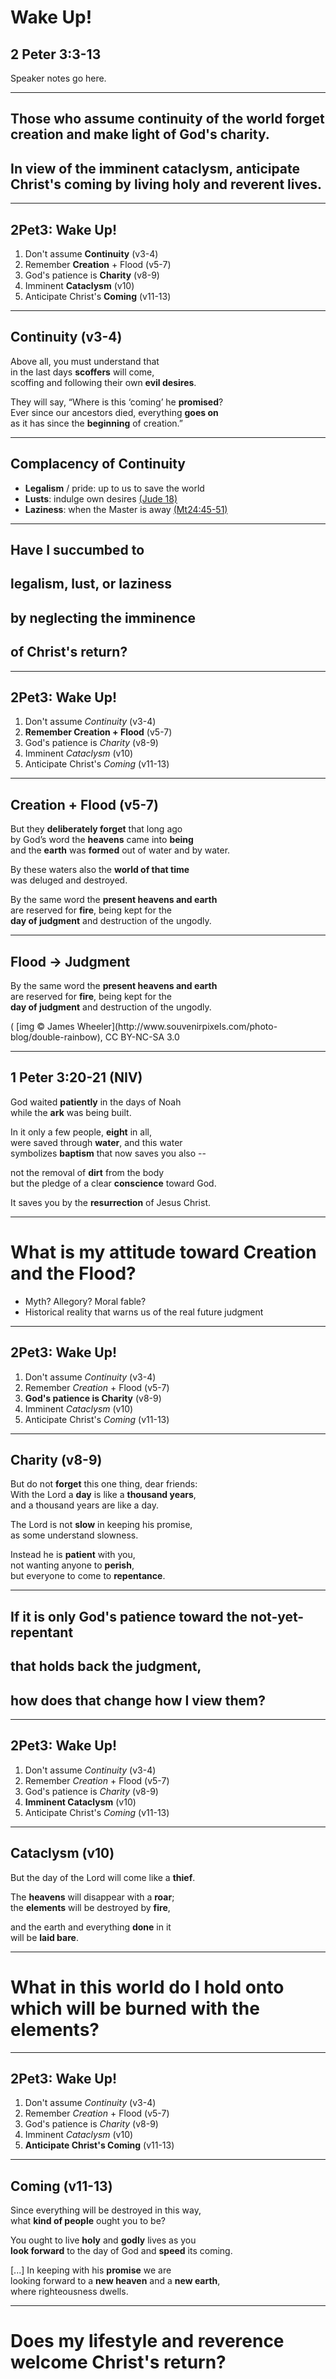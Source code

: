 <!-- .slide: data-background-image="static/bg/unsplash-ywtbSuCSjhM-sunbeam-valley.jpg" -->
# Wake Up!
## 2 Peter 3:3-13

>>>
Speaker notes go here.

---
<!-- .slide: class="Q" data-background="white" -->
## Those who assume **continuity** of the world forget **creation** and make light of God's **charity**.
## In view of the imminent **cataclysm**, anticipate Christ's **coming** by living holy and reverent lives.

---
<!-- .slide: data-background-image="static/bg/unsplash-ywtbSuCSjhM-sunbeam-valley.jpg" -->

## 2Pet3: Wake Up!
1. Don't assume **Continuity** <span class="hl1">(v3-4)</span>
2. Remember **Creation** + Flood <span class="hl1">(v5-7)</span>
3. God's patience is **Charity** <span class="hl1">(v8-9)</span>
4. Imminent **Cataclysm** <span class="hl1">(v10)</span>
5. Anticipate Christ's **Coming** <span class="hl1">(v11-13)</span>

---

## Continuity (v3-4)
Above all, you must understand that <br/>
in the last days **scoffers** will come, <br/>
scoffing and following their own **evil desires**.

They will say, “Where is this ‘coming’ he **promised**? <br/>
Ever since our ancestors died, everything **goes on** <br/>
as it has since the **beginning** of creation.”

---

## Complacency of Continuity

+ **Legalism** / pride: up to us to save the world
+ **Lusts**: indulge own desires
[(Jude 18)](https://mobile.biblegateway.com/passage/?search=jude18)
+ **Laziness**: when the Master is away
[(Mt24:45-51)](https://mobile.biblegateway.com/passage/?search=mt24.45-51)

---
<!-- .slide: class="Q" data-background="white" -->
## Have I succumbed to
## **legalism**, **lust**, or **laziness**
## by neglecting the **imminence**
## of Christ's return?

---
<!-- .slide: data-background-image="static/bg/unsplash-ywtbSuCSjhM-sunbeam-valley.jpg" -->

## 2Pet3: Wake Up!
1. Don't assume *Continuity* <span class="hl1">(v3-4)</span>
2. **Remember Creation + Flood** <span class="hl1">(v5-7)</span>
3. God's patience is *Charity* <span class="hl1">(v8-9)</span>
4. Imminent *Cataclysm* <span class="hl1">(v10)</span>
5. Anticipate Christ's *Coming* <span class="hl1">(v11-13)</span>

---

## Creation + Flood (v5-7)
But they **deliberately forget** that long ago <br/>
by God’s word the **heavens** came into **being** <br/>
and the **earth** was **formed** out of water and by water.

By these waters also the **world of that time** <br/>
was deluged and destroyed.

By the same word the **present heavens and earth** <br/>
are reserved for **fire**, being kept for the <br/>
**day of judgment** and destruction of the ungodly.

---
<!-- .slide: data-background-image="static/bg/wheeler-rainbow.jpg" -->

## Flood &rarr; Judgment
By the same word the **present heavens and earth** <br/>
are reserved for **fire**, being kept for the <br/>
**day of judgment** and destruction of the ungodly.

<div class="caption">(
[img &copy; James Wheeler](http://www.souvenirpixels.com/photo-blog/double-rainbow), CC BY-NC-SA 3.0
</div>

---
<!-- .slide: data-background-image="static/bg/elmada-noah_ark.jpg" -->

## 1 Peter 3:20-21 (NIV)
God waited **patiently** in the days of Noah <br/>
while the **ark** was being built.

In it only a few people, **eight** in all, <br/>
were saved through **water**, and this water <br/>
symbolizes **baptism** that now saves you also --

not the removal of **dirt** from the body <br/>
but the pledge of a clear **conscience** toward God.

It saves you by the **resurrection** of Jesus Christ.

---
<!-- .slide: class="Q" data-background="white" -->
# What is my **attitude** toward **Creation** and the **Flood**?

>>>
+ Myth? Allegory? Moral fable?
+ Historical reality that warns us of the real future judgment

---
<!-- .slide: data-background-image="static/bg/unsplash-ywtbSuCSjhM-sunbeam-valley.jpg" -->

## 2Pet3: Wake Up!
1. Don't assume *Continuity* <span class="hl1">(v3-4)</span>
2. Remember *Creation* + Flood <span class="hl1">(v5-7)</span>
3. **God's patience is Charity** <span class="hl1">(v8-9)</span>
4. Imminent *Cataclysm* <span class="hl1">(v10)</span>
5. Anticipate Christ's *Coming* <span class="hl1">(v11-13)</span>

---

## Charity (v8-9)
But do not **forget** this one thing, dear friends: <br/>
With the Lord a **day** is like a **thousand years**, <br/>
and a thousand years are like a day.

The Lord is not **slow** in keeping his promise, <br/>
as some understand slowness.

Instead he is **patient** with you, <br/>
not wanting anyone to **perish**, <br/>
but everyone to come to **repentance**.

---
<!-- .slide: class="Q" data-background="white" -->
## If it is only God's **patience** toward the **not-yet-repentant**
## that **holds back** the judgment,
## how does that change how I **view** them?

---
<!-- .slide: data-background-image="static/bg/unsplash-ywtbSuCSjhM-sunbeam-valley.jpg" -->

## 2Pet3: Wake Up!
1. Don't assume *Continuity* <span class="hl1">(v3-4)</span>
2. Remember *Creation* + Flood <span class="hl1">(v5-7)</span>
3. God's patience is *Charity* <span class="hl1">(v8-9)</span>
4. **Imminent Cataclysm** <span class="hl1">(v10)</span>
5. Anticipate Christ's *Coming* <span class="hl1">(v11-13)</span>

---
<!-- .slide: data-background-image="static/bg/unsplash-Jztmx9yqjBw-stars.jpg" -->

## Cataclysm (v10)
But the day of the Lord will come like a **thief**.

The **heavens** will disappear with a **roar**; <br/>
the **elements** will be destroyed by **fire**,

and the earth and everything **done** in it <br/>
will be **laid bare**.

---
<!-- .slide: class="Q" data-background="white" -->
# What in this world do I **hold onto** which will be **burned** with the elements?

---
<!-- .slide: data-background-image="static/bg/unsplash-ywtbSuCSjhM-sunbeam-valley.jpg" -->

## 2Pet3: Wake Up!
1. Don't assume *Continuity* <span class="hl1">(v3-4)</span>
2. Remember *Creation* + Flood <span class="hl1">(v5-7)</span>
3. God's patience is *Charity* <span class="hl1">(v8-9)</span>
4. Imminent *Cataclysm* <span class="hl1">(v10)</span>
5. **Anticipate Christ's Coming** <span class="hl1">(v11-13)</span>

---

## Coming (v11-13)
Since everything will be destroyed in this way, <br/>
what **kind of people** ought you to be?

You ought to live **holy** and **godly** lives as you <br/>
**look forward** to the day of God and **speed** its coming.

[...] In keeping with his **promise** we are <br/>
looking forward to a **new heaven** and a **new earth**, <br/>
where righteousness dwells.

---
<!-- .slide: class="Q" data-background="white" -->
# Does my **lifestyle** and **reverence** welcome Christ's return?

